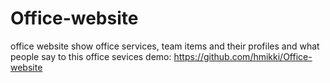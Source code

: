 # Office-website
office website show office services, team items and their profiles and what people say to this office sevices
demo: https://github.com/hmikki/Office-website
